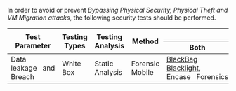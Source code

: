 In order to avoid or prevent *Bypassing Physical Security, Physical Theft and VM Migration attacks*, the following security tests should be performed.

<table class="tg">
<thead>
  <tr>
    <th class="tg-amwm" rowspan="2">Test Parameter</th>
    <th class="tg-amwm" rowspan="2">Testing Types</th>
    <th class="tg-amwm" rowspan="2">Testing Analysis</th>
    <th class="tg-amwm" rowspan="2">Method</th>
    <th class="tg-amwm" colspan="3">Tools</th>
  </tr>
  <tr>
    <th class="tg-amwm">Both</th>
    <th class="tg-amwm">Android</th>
    <th class="tg-amwm">iOS</th>
  </tr>
</thead>
<tbody>
  <tr>
    <td class="tg-0lax">Data leakage&nbsp;&nbsp;&nbsp;and Breach</td>
    <td class="tg-0lax">White Box</td>
    <td class="tg-0lax">Static Analysis</td>
    <td class="tg-0lax">Forensic Mobile</td>
    <td class="tg-0lax"><a href="https://androguard.readthedocs.io/en/latest/intro/gettingstarted.html">BlackBag Blacklight</a>, Encase&nbsp;&nbsp;&nbsp;Forensics</td>
    <td class="tg-0lax"><a href="https://androguard.readthedocs.io/en/latest/intro/gettingstarted.html">Androguard</a>
, <a href="https://labs.f-secure.com/assets/BlogFiles/mwri-drozer-user-guide-2015-03-23.pdf">Drozer</a>, <a href="https://github.com/spotbugs/spotbugs">SpotBugs</a>,&nbsp;&nbsp;&nbsp;<a href="https://github.com/den4uk/andriller">Andriller</a></td> 
    <td class="tg-0lax"></td>
  </tr>
</tbody>
</table>


